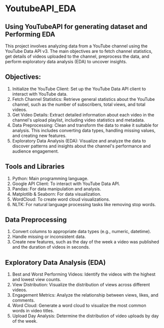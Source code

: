 # YoutubeAPI_EDA
## Using YouTubeAPI for generating dataset and Performing EDA

This project involves analyzing data from a YouTube channel using the YouTube Data API v3. The main objectives are to fetch channel statistics, get details of videos uploaded to the channel, preprocess the data, and perform exploratory data analysis (EDA) to uncover insights.

## Objectives:
1) Initialize the YouTube Client: Set up the YouTube Data API client to interact with YouTube data.
2) Fetch Channel Statistics: Retrieve general statistics about the YouTube channel, such as the number of subscribers, total views, and total videos.
3) Get Video Details: Extract detailed information about each video in the channel's upload playlist, including video statistics and metadata.
4) Data Preprocessing: Clean and transform the data to make it suitable for analysis. This includes converting data types, handling missing values, and creating new features.
5) Exploratory Data Analysis (EDA): Visualize and analyze the data to discover patterns and insights about the channel's performance and audience engagement.

## Tools and Libraries
1) Python: Main programming language.
2) Google API Client: To interact with YouTube Data API.
3) Pandas: For data manipulation and analysis.
4) Matplotlib & Seaborn: For data visualization.
5) WordCloud: To create word cloud visualizations.
6) NLTK: For natural language processing tasks like removing stop words.
## Data Preprocessing
1) Convert columns to appropriate data types (e.g., numeric, datetime).
2) Handle missing or inconsistent data.
3) Create new features, such as the day of the week a video was published and the duration of videos in seconds.
## Exploratory Data Analysis (EDA)
1) Best and Worst Performing Videos: Identify the videos with the highest and lowest view counts.
2) View Distribution: Visualize the distribution of views across different videos.
3) Engagement Metrics: Analyze the relationship between views, likes, and comments.
4) Word Cloud: Generate a word cloud to visualize the most common words in video titles.
5) Upload Day Analysis: Determine the distribution of video uploads by day of the week.
